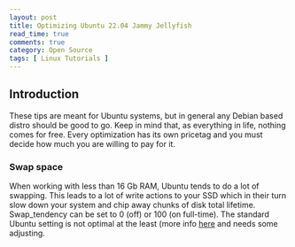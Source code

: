 ```yaml
---
layout: post
title: Optimizing Ubuntu 22.04 Jammy Jellyfish
read_time: true
comments: true
category: Open Source 
tags: [ Linux Tutorials ]
---
```


## Introduction
These tips are meant for Ubuntu systems, but in general any Debian based distro should be good to go.
Keep in mind that, as everything in life, nothing comes for free. Every optimization has its own pricetag and you must decide how much you are willing to pay for it.

### Swap space
When working with less than 16 Gb RAM, Ubuntu tends to do a lot of swapping. This leads to a lot of write actions to your SSD which in their turn slow down your system and chip away chunks of disk total lifetime.
Swap_tendency can be set to 0 (off) or 100 (on full-time). The standard Ubuntu setting is not optimal at the least (more info [here](https://rudd-o.com/linux-and-free-software/tales-from-responsivenessland-why-linux-feels-slow-and-how-to-fix-that) and needs some adjusting.

